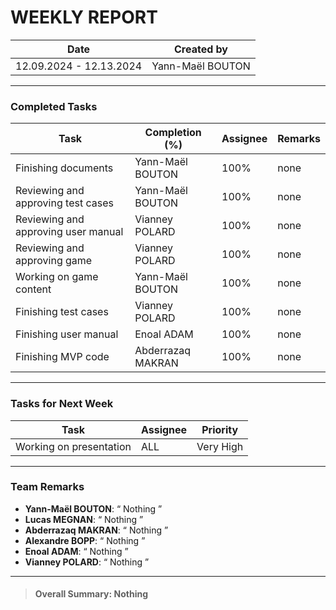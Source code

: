 
# **WEEKLY REPORT**

| Date       | Created by        | 
|------------|-------------------|
| 12.09.2024 - 12.13.2024 | Yann-Maël BOUTON  |

---

### Completed Tasks

| Task                    | Completion (%) | Assignee        | Remarks                   |
|-------------------------|----------------|-----------------|---------------------------|
| Finishing documents | Yann-Maël BOUTON | 100% | none |
| Reviewing and approving test cases | Yann-Maël BOUTON | 100% | none |
| Reviewing and approving user manual | Vianney POLARD | 100% | none |
| Reviewing and approving game | Vianney POLARD | 100% | none |
| Working on game content | Yann-Maël BOUTON | 100% | none |
| Finishing test cases | Vianney POLARD | 100% | none |
| Finishing user manual | Enoal ADAM | 100% | none |
| Finishing MVP code | Abderrazaq MAKRAN | 100% | none |

---

### Tasks for Next Week

| Task                    | Assignee        |  Priority      
|-------------------------|-----------------|----------------|
| Working on presentation | ALL | Very High |

---

### Team Remarks

- **Yann-Maël BOUTON**:  “ Nothing ”
- **Lucas MEGNAN**: “ Nothing ”
- **Abderrazaq MAKRAN**: “ Nothing ”
- **Alexandre BOPP**: “ Nothing ”
- **Enoal ADAM**: “ Nothing ”
- **Vianney POLARD**: “ Nothing ”

---

> #### **Overall Summary**: Nothing



 
